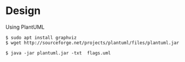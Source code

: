 # Design

Using PlantUML 

```
$ sudo apt install graphviz
$ wget http://sourceforge.net/projects/plantuml/files/plantuml.jar
```

```
$ java -jar plantuml.jar -txt  flags.uml
```


